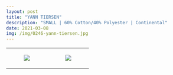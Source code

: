 ```yaml
---
layout: post
title: "YANN TIERSEN"
description: "SMALL | 60% Cotton/40% Polyester | Continental"
date: 2021-03-08
img: /img/0246-yann-tiersen.jpg
---
```




<table style="width:100%;"><tr><td style="vertical-align:top;">
      <figure class="tmblr-full" data-orig-height="2048" data-orig-width="1365" data-orig-src="https://concertshirts.netlify.app/shirts/0246/0246-01.jpg"><img src="https://64.media.tumblr.com/76c8f686005ee3db1e716af4ef402272/a0d82a97711064f7-61/s540x810/fabd6c12ed302b987fb31cde34d406808ebb8959.jpg" data-orig-height="2048" data-orig-width="1365" data-orig-src="https://concertshirts.netlify.app/shirts/0246/0246-01.jpg"/></figure></td>
    <td style="vertical-align:top;">
      <figure class="tmblr-full" data-orig-height="2048" data-orig-width="1365" data-orig-src="https://concertshirts.netlify.app/shirts/0246/0246-02.jpg"><img src="https://64.media.tumblr.com/4edf76ea5260a100b752177c04924b89/a0d82a97711064f7-7b/s540x810/ac68e5d03816fb67f85c3fefb414e38a1b125035.jpg" data-orig-height="2048" data-orig-width="1365" data-orig-src="https://concertshirts.netlify.app/shirts/0246/0246-02.jpg"/></figure></td>
  </tr></table>
